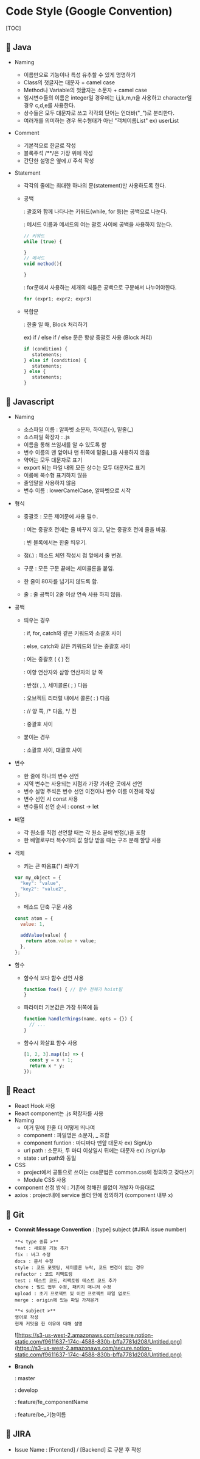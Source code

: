 # Code Style (Google Convention)

[TOC]

## 🤙 Java

- Naming

  - 이름만으로 기능이나 특성 유추할 수 있게 명명하기
  - Class의 첫글자는 대문자 + camel case
  - Method나 Variable의 첫글자는 소문자 + camel case
  - 임시변수들의 이름은 integer일 경우에는 i,j,k,m,n을 사용하고 character일 경우 c,d,e를 사용한다.
  - 상수들은 모두 대문자로 쓰고 각각의 단어는 언더바("_")로 분리한다.
  - 여러개를 의미하는 경우 복수형태가 아닌 "객체이름List" ex) userList

- Comment

  - 기본적으로 한글로 작성
  - 블록주석 /**/은 가장 위에 작성
  - 간단한 설명은 옆에 // 주석 작성

- Statement

  - 각각의 줄에는 최대한 하나의 문(statement)만 사용하도록 한다.

  - 공백

    : 괄호와 함께 나타나는 키워드(while, for 등)는 공백으로 나눈다.

    : 메서드 이름과 메서드의 여는 괄호 사이에 공백을 사용하지 않는다.

    ```jsx
    // 키워드
    while (true) {
    
    }
    // 메서드
    void method(){
    
    }
    ```

    : for문에서 사용하는 세개의 식들은 공백으로 구분해서 나누어야한다.

    ```jsx
    for (expr1; expr2; expr3)
    ```

  - 복합문

    : 한줄 일 때, Block 처리하기

    ex) if / else if / else 문은 항상 중괄호 사용 (Block 처리)

    ```jsx
    if (condition) {
       statements; 
    } else if (condition) {
       statements; 
    } else { 
       statements; 
    }
    ```

## 🤙 Javascript

- Naming

  - 소스파일 이름 : 알파벳 소문자, 하이픈(-), 밑줄(_)
  - 소스파일 확장자 :  .js
  - 이름을 통해 쓰임새를 알 수 있도록 함
  - 변수 이름의 맨 앞이나 맨 뒤쪽에 밑줄(_)을 사용하지 않음
  - 약어는 모두 대문자로 표기
  - export  되는 파일 내의 모든 상수는 모두 대문자로 표기
  - 이름에 복수형 표기하지 않음
  - 줄임말을 사용하지 않음
  - 변수 이름 : lowerCamelCase, 알파벳으로 시작

- 형식

  - 중괄호 : 모든 제어문에 사용 필수.

    : 여는 중괄호 전에는 줄 바꾸지 않고, 닫는 중괄호 전에 줄을 바꿈.

    : 빈 블록에서는 한줄 띄우기.

  - 점(.) : 메소드 체인 작성시 점 앞에서 줄 변경.

  - 구문 : 모든 구문 끝에는 세미콜론을 붙임.

  - 한 줄이 80자를 넘기지 않도록 함.

  - 줄 : 줄 공백이 2줄 이상 연속 사용 하지 않음.

- 공백

  - 띄우는 경우

    : if, for, catch와 같은 키워드와 소괄호 사이

    : else, catch와 같은 키워드와 닫는 중괄호 사이

    : 여는 중괄호 ( { ) 전

    : 이항 연산자와 삼항 연산자의 양 쪽

    : 반점( , ), 세미콜론( ; ) 다음

    : 오브젝트 리터럴 내에서 콜론( : ) 다음

    : // 양 쪽, /* 다음, */ 전

    : 중괄호 사이

  - 붙이는 경우

    : 소괄호 사이, 대괄호 사이

- 변수

  - 한 줄에 하나의 변수 선언
  - 지역 변수는 사용되는 지점과 가장 가까운 곳에서 선언
  - 변수 설명 주석은 변수 선언 이전이나 변수 이름 이전에 작성
  - 변수 선언 시 const 사용
  - 변수들의 선언 순서 : const → let

- 배열

  - 각 원소를 직접 선언할 때는 각 원소 끝에 반점(,)을 포함
  - 한 배열로부터 복수개의 값 할당 받을 때는 구조 분해 할당 사용

- 객체

  - 키는 큰 따옴표(") 씌우기

  ```jsx
  var my_object = {
    "key": "value",
    "key2": "value2",
  };
  ```

  - 메소드 단축 구문 사용

  ```jsx
  const atom = {
    value: 1,
  
    addValue(value) {
      return atom.value + value;
    },
  };
  ```

- 함수

  - 함수식 보다 함수 선언 사용

    ```jsx
    function foo() { // 함수 전체가 hoist됨
    }
    ```

  - 파라미터 기본값은 가장 뒤쪽에 둠

    ```jsx
    function handleThings(name, opts = {}) {
      // ...
    }
    ```

  - 함수시 화살표 함수 사용

    ```jsx
    [1, 2, 3].map((x) => {
      const y = x + 1;
      return x * y;
    });
    ```

## 🤙 React

- React Hook 사용
- React component는 .js 확장자를 사용
- Naming
  - 이거 밑에 한줄 더 어떻게 띄나여
  - component : 파일명은 소문자, _ 조합
  - component funtion : 마디마다 맨앞 대문자 ex) SignUp
  - url path : 소문자, 두 마디 이상일시 뒤에는 대문자 ex) /signUp
  - state : url path와 동일
- CSS
  - project에서 공통으로 쓰이는 css문법은 common.css에 정의하고 갖다쓰기
  - Module CSS 사용
- component 선정 방식 : 기존에 정해진 룰없이 개발자 마음대로
- axios : project내에 service 폴더 안에 정의하기 (component 내부 x)

## 🤙 Git

- **Commit Message Convention** : [type] subject (#JIRA issue number)

  ```
  **< type 종류 >**
  feat : 새로운 기능 추가
  fix : 버그 수정
  docs : 문서 수정
  style : 코드 포맷팅, 세미콜론 누락, 코드 변경이 없는 경우
  refactor : 코드 리팩토링
  test : 테스트 코드, 리팩토링 테스트 코드 추가
  chore : 빌드 업무 수정, 패키지 매니저 수정
  upload : 초기 프로젝트 및 이전 프로젝트 파일 업로드
  merge : origin에 있는 파일 가져온거
  ```

  ```
  **< subject >**
  영어로 작성
  현재 커밋을 한 이유에 대해 설명
  ```

  ![https://s3-us-west-2.amazonaws.com/secure.notion-static.com/f9611637-174c-4588-830b-bffa7781d208/Untitled.png](https://s3-us-west-2.amazonaws.com/secure.notion-static.com/f9611637-174c-4588-830b-bffa7781d208/Untitled.png)

- **Branch**

  : master

  : develop

  : feature/fe_componentName

  : feature/be_기능이름

## 🤙 JIRA

- Issue Name : [Frontend] / [Backend] 로 구분 후 작성